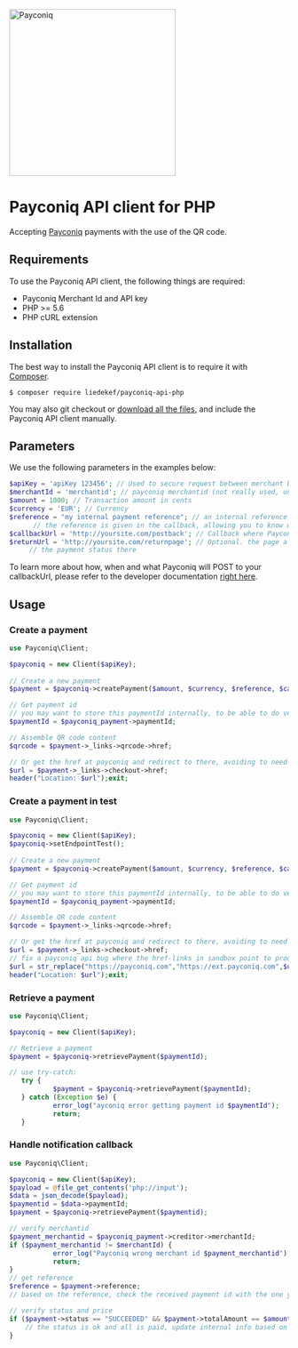 <img src="https://s3-eu-west-1.amazonaws.com/eventsquare.assets/ext/payconiq_logo.png" alt="Payconiq" width="300"/>

# Payconiq API client for PHP #

Accepting [Payconiq](https://www.payconiq.com/) payments with the use of the QR code.

## Requirements ##
To use the Payconiq API client, the following things are required:

+ Payconiq Merchant Id and API key
+ PHP >= 5.6
+ PHP cURL extension

## Installation ##

The best way to install the Payconiq API client is to require it with [Composer](http://getcomposer.org/doc/00-intro.md).

    $ composer require liedekef/payconiq-api-php

You may also git checkout or [download all the files](https://github.com/EventSquare/payconiq-api-php/archive/master.zip), and include the Payconiq API client manually.


## Parameters ##

We use the following parameters in the examples below:

```php
$apiKey = 'apiKey 123456'; // Used to secure request between merchant backend and Payconiq backend.
$merchantId = 'merchantid'; // payconiq merchantid (not really used, unless to verify more in notification callback)
$amount = 1000; // Transaction amount in cents
$currency = 'EUR'; // Currency
$reference = "my internal payment reference"; // an internal reference (e.g. a booking id)
      // the reference is given in the callback, allowing you to know what local payment is being handled
$callbackUrl = 'http://yoursite.com/postback'; // Callback where Payconiq needs to POST confirmation status
$returnUrl = 'http://yoursite.com/returnpage'; // Optional. the page a buyer is returned to after payment. You'll need to check
     // the payment status there
```

To learn more about how, when and what Payconiq  will POST to your callbackUrl, please refer to the developer documentation [right here](https://dev.payconiq.com/online-payments-dock).

## Usage ##


### Create a payment ###


```php
use Payconiq\Client;

$payconiq = new Client($apiKey);
	
// Create a new payment
$payment = $payconiq->createPayment($amount, $currency, $reference, $callbackUrl, $returnUrl);

// Get payment id
// you may want to store this paymentId internally, to be able to do verify on callback
$paymentId = $payconiq_payment->paymentId;

// Assemble QR code content
$qrcode = $payment->_links->qrcode->href;

// Or get the href at payconiq and redirect to there, avoiding to need to generate qrcode yourself
$url = $payment->_links->checkout->href;
header("Location: $url");exit;
```

### Create a payment in test ###


```php
use Payconiq\Client;

$payconiq = new Client($apiKey);
$payconiq->setEndpointTest();
	
// Create a new payment
$payment = $payconiq->createPayment($amount, $currency, $reference, $callbackUrl, $returnUrl);

// Get payment id
// you may want to store this paymentId internally, to be able to do verify on callback
$paymentId = $payconiq_payment->paymentId;

// Assemble QR code content
$qrcode = $payment->_links->qrcode->href;

// Or get the href at payconiq and redirect to there, avoiding to need to generate qrcode yourself
$url = $payment->_links->checkout->href;
// fix a payconiq api bug where the href-links in sandbox point to prod too
$url = str_replace("https://payconiq.com","https://ext.payconiq.com",$url);
header("Location: $url");exit;
```

### Retrieve a payment ###

```php
use Payconiq\Client;

$payconiq = new Client($apiKey);

// Retrieve a payment
$payment = $payconiq->retrievePayment($paymentId);

// use try-catch:
   try {
           $payment = $payconiq->retrievePayment($paymentId);
   } catch (Exception $e) {
           error_log("ayconiq error getting payment id $paymentId");
           return;
   }

```

### Handle notification callback ###


```php
use Payconiq\Client;

$payconiq = new Client($apiKey);
$payload = @file_get_contents('php://input');
$data = json_decode($payload);
$paymentid = $data->paymentId;
$payment = $payconiq->retrievePayment($paymentid);

// verify merchantid
$payment_merchantid = $payconiq_payment->creditor->merchantId;
if ($payment_merchantid != $merchantId) {
           error_log("Payconiq wrong merchant id $payment_merchantid");
           return;
}
// get reference
$reference = $payment->reference;
// based on the reference, check the received payment id with the one you stored locally (if you did that)

// verify status and price
if ($payment->status == "SUCCEEDED" && $payment->totalAmount == $amount ) {
    // the status is ok and all is paid, update internal info based on the found reference
}

```
